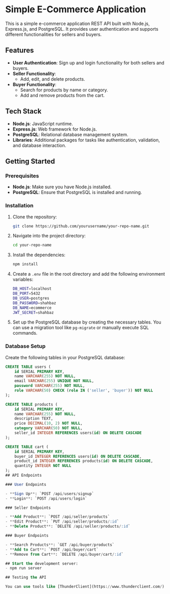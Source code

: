 # Simple E-Commerce Application 

This is a simple e-commerce application REST API built with Node.js, Express.js, and PostgreSQL. It provides user authentication and supports different functionalities for sellers and buyers.

## Features

- **User Authentication**: Sign up and login functionality for both sellers and buyers.
- **Seller Functionality**: 
  - Add, edit, and delete products.
- **Buyer Functionality**: 
  - Search for products by name or category.
  - Add and remove products from the cart.

## Tech Stack

- **Node.js**: JavaScript runtime.
- **Express.js**: Web framework for Node.js.
- **PostgreSQL**: Relational database management system.
- **Libraries**: Additional packages for tasks like authentication, validation, and database interaction.

## Getting Started

### Prerequisites

- **Node.js**: Make sure you have Node.js installed.
- **PostgreSQL**: Ensure that PostgreSQL is installed and running.

### Installation

1. Clone the repository:
    ```bash
    git clone https://github.com/yourusername/your-repo-name.git
    ```
2. Navigate into the project directory:
    ```bash
    cd your-repo-name
    ```
3. Install the dependencies:
    ```bash
    npm install
    ```
4. Create a `.env` file in the root directory and add the following environment variables:
    ```bash
    DB_HOST=localhost
    DB_PORT=5432
    DB_USER=postgres
    DB_PASSWORD=shahbaz
    DB_NAME=ecommerce
    JWT_SECRET=shahbaz
    ```

5. Set up the PostgreSQL database by creating the necessary tables. You can use a migration tool like `pg-migrate` or manually execute SQL commands.

### Database Setup

Create the following tables in your PostgreSQL database:

```sql
CREATE TABLE users (
    id SERIAL PRIMARY KEY,
    name VARCHAR(255) NOT NULL,
    email VARCHAR(255) UNIQUE NOT NULL,
    password VARCHAR(255) NOT NULL,
    role VARCHAR(50) CHECK (role IN ('seller', 'buyer')) NOT NULL
);

CREATE TABLE products (
    id SERIAL PRIMARY KEY,
    name VARCHAR(255) NOT NULL,
    description TEXT,
    price DECIMAL(10, 2) NOT NULL,
    category VARCHAR(50) NOT NULL,
    seller_id INTEGER REFERENCES users(id) ON DELETE CASCADE
);

CREATE TABLE cart (
    id SERIAL PRIMARY KEY,
    buyer_id INTEGER REFERENCES users(id) ON DELETE CASCADE,
    product_id INTEGER REFERENCES products(id) ON DELETE CASCADE,
    quantity INTEGER NOT NULL
);
## API Endpoints

### User Endpoints

- **Sign Up**: `POST /api/users/signup`
- **Login**: `POST /api/users/login`

### Seller Endpoints

- **Add Product**: `POST /api/seller/products`
- **Edit Product**: `PUT /api/seller/products/:id`
- **Delete Product**: `DELETE /api/seller/products/:id`

### Buyer Endpoints

- **Search Products**: `GET /api/buyer/products`
- **Add to Cart**: `POST /api/buyer/cart`
- **Remove from Cart**: `DELETE /api/buyer/cart/:id`

## Start the development server:
- npm run server

## Testing the API

You can use tools like [ThunderClient](https://www.thunderclient.com/) or [Postman](https://www.postman.com/) to test the API endpoints.
